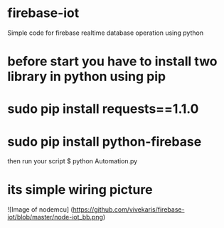 # firebase-iot
Simple code for firebase realtime database operation using python
# before start you have to install two library in python using pip
# sudo pip install requests==1.1.0
# sudo pip install python-firebase
then run your script  $ python Automation.py

# its simple wiring picture

![Image of nodemcu] (https://github.com/vivekaris/firebase-iot/blob/master/node-iot_bb.png)
